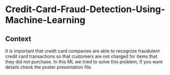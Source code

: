 # Credit-Card-Fraud-Detection-Using-Machine-Learning
## Context
It is important that credit card companies are able to recognize fraudulent credit card transactions so that customers are not charged for items that they did not purchase.
In this ML we tried to solve this problem, If you want details check the poster presentation file.
